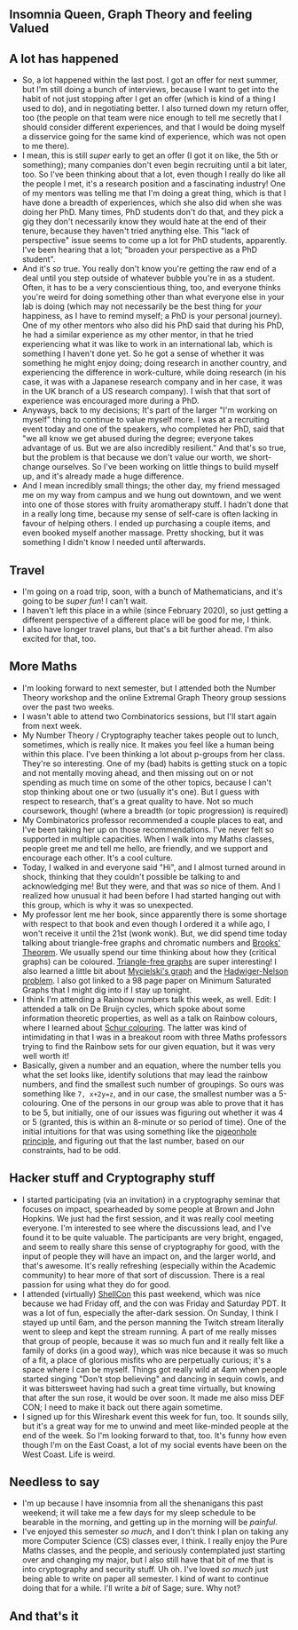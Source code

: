 ## Insomnia Queen, Graph Theory and feeling Valued

## A lot has happened
- So, a lot happened within the last post. I got an offer for next summer, but I'm still doing a bunch of interviews, because I want to get into the habit of
not just stopping after I get an offer (which is kind of a thing I used to do), and in negotiating better. I also turned down my return offer, too (the people on that team
were nice enough to tell me secretly that I should consider different experiences, and that I would be doing myself a disservice going for the same kind of experience, which
was not open to me there).
- I mean, this is still *super* early to get an offer (I got it on like, the 5th or something); many companies don't even begin recruiting
until a bit later, too. So I've been thinking about that a lot, even though I really do like all the people I met, it's a research position and a fascinating industry!
One of my mentors was telling me that I'm doing a great thing, which is that I have done a breadth of experiences, which she also did when she was doing
her PhD. Many times, PhD students don't do that, and they pick a gig they don't necessarily know they would hate at the end of their tenure, because they haven't tried anything else.
This "lack of perspective" issue seems to come up a lot for PhD students, apparently. I've been hearing that a lot; "broaden your perspective as a PhD student".
- And it's *so* true. You really don't know you're getting the raw end of a deal until you step outside of whatever bubble you're in as a student. Often, it has
to be a very conscientious thing, too, and everyone thinks you're weird for doing something other than what everyone else in your lab is doing (which may not 
necessarily be the best thing for *your* happiness, as I have to remind myself; a PhD is your personal journey).
One of my other mentors who also did his PhD said that during his PhD, he had a similar experience as my other mentor, in that he tried experiencing what it was
like to work in an international lab, which is something I haven't done yet. So he got a sense of whether it was something he might enjoy doing; doing research 
in another country, and experiencing the difference in work-culture, while doing research (in his case, it was with a Japanese research company and 
in her case, it was in the UK branch of a US research company). I wish that that
sort of experience was encouraged more during a PhD. 
- Anyways, back to my decisions; It's part of the larger "I'm working on myself" thing to continue to value myself more. 
I was at a recruiting event today and one of the speakers, who completed her PhD, said that "we all know we get abused during the degree; everyone takes advantage
of us. But we are also incredibly resilient." And that's so true, but the problem is that because we don't value our worth, we short-change ourselves. 
So I've been working on little things to build myself up, and it's already made a huge difference.
- And I mean incredibly small things; the other day, my friend messaged me on my way from campus and we hung out downtown, and we went into one of those 
stores with fruity aromatherapy stuff. I hadn't done that in a really long time, because my sense of self-care is often lacking in favour of helping others.
I ended up purchasing a couple items, and even booked myself another massage. Pretty shocking, but it was something I didn't know I needed until afterwards.


## Travel
- I'm going on a road trip, soon, with a bunch of Mathematicians, and it's going to be *super fun*! I can't wait.
- I haven't left this place in a while (since February 2020), so just getting a different perspective of a different place will be good for me, I think.
- I also have longer travel plans, but that's a bit further ahead. I'm also excited for that, too.

## More Maths
- I'm looking forward to next semester, but I attended both the Number Theory workshop and the online Extremal Graph Theory group sessions over the past two weeks.
- I wasn't able to attend two Combinatorics sessions, but I'll start again from next week.
- My Number Theory / Cryptography teacher takes people out to lunch, sometimes, which is really nice. It makes you feel like a human being within this place.
I've been thinking a lot about p-groups from her class. They're so interesting. One of my (bad) habits is getting stuck on a topic and not mentally moving ahead,
and then missing out on or not spending as much time on some of the other topics, because I can't stop thinking about one or two (usually it's one). But I guess
with respect to research, that's a great quality to have. Not so much coursework, though! (where a breadth (or topic progression) is required)
- My Combinatorics professor recommended a couple places to eat, and I've been taking her up on those recommendations. I've never felt so supported in multiple
capacities. When I walk into my Maths classes, people greet me and tell me hello, are friendly, and we support and encourage each other. It's a cool culture.
- Today, I walked in and everyone said "Hi", and I almost turned around in shock, thinking that they couldn't possible be talking to and acknowledging me!
But they were, and that was *so* nice of them. And I realized how unusual it had been before I had started hanging out with this group, which is why it was so 
unexpected.
- My professor lent me her book, since apparently there is some shortage with respect to that book and even though I ordered it a while ago, I won't receive it
until the 21st (wonk wonk). But, we did spend time today talking about triangle-free graphs and chromatic numbers and [Brooks' Theorem](https://en.wikipedia.org/wiki/Brooks%27_theorem). We usually spend our time thinking about
how they (critical graphs) can be coloured. [Triangle-free graphs](https://en.wikipedia.org/wiki/Triangle-free_graph) are super interesting! I also learned a little bit about [Mycielski's graph](https://en.wikipedia.org/wiki/Mycielskian)
and the [Hadwiger-Nelson problem](https://en.wikipedia.org/wiki/Hadwiger%E2%80%93Nelson_problem). I also got linked to a 98 page paper on Minimum Saturated Graphs that I might dig into if I stay up tonight.
- I think I'm attending a Rainbow numbers talk this week, as well. Edit: I attended a talk on De Bruijn cycles, which spoke about some information theoretic properties, as well as a talk on Rainbow colours, where I learned about [Schur colouring](https://en.wikipedia.org/wiki/Schur%27s_theorem). The latter was kind of intimidating in that I was in a breakout room with three Maths professors trying to find the Rainbow sets for our given equation, but it was very well worth it!
- Basically, given a number and an equation, where the number tells you what the set looks like, identify solutions that may lead the rainbow numbers, and find the smallest such number of groupings. So ours was something like ```7, x+2y=z```, and in our case, the smallest number was a 5-colouring. One of the persons in our group was able to prove that it has to be 5, but initially, one of our issues was figuring out whether it was 4 or 5 (granted, this is within an 8-minute or so period of time). One of the initial intuitions for that was using something like the [pigeonhole principle](https://en.wikipedia.org/wiki/Pigeonhole_principle), and figuring out that the last number, based on our constraints, had to be odd.

## Hacker stuff and Cryptography stuff
- I started participating (via an invitation) in a cryptography seminar that focuses on impact, spearheaded by some people at Brown and John Hopkins. We just
had the first session, and it was really cool meeting everyone. I'm interested to see where the discussions lead, and I've found it to be quite valuable.
The participants are very bright, engaged, and seem to really share this sense of cryptography for good, with the input of people they will have an impact on,
and the larger world, and that's awesome. It's really refreshing (especially within the Academic community) to hear more of that sort of discussion.
There is a real passion for using what they do for good.
- I attended (virtually) [ShellCon](https://shellcon.io/) this past weekend, which was nice because we had Friday off, and the con was Friday and Saturday PDT. It was a lot of fun,
especially the after-dark session. On Sunday, I think I stayed up until 6am, and the person manning the Twitch stream literally went to sleep and kept the stream
running. A part of me really misses that group of people, because it was so much fun and it really felt like a family of dorks (in a good way), which was nice
because it was so much of a fit, a place of glorious misfits who are perpetually curious; it's a space where I can be myself. Things got really wild at 4am when people started singing "Don't stop believing"
and dancing in sequin cowls, and it was bittersweet having had such a great time virtually, but knowing that after the sun rose, it would be over soon. It made
me also miss DEF CON; I need to make it back out there again sometime.
- I signed up for this Wireshark event this week for fun, too. It sounds silly, but it's a great way for me to unwind and meet like-minded people at the end of
the week. So I'm looking forward to that, too. It's funny how even though I'm on the East Coast, a lot of my social events have been on the West Coast. Life is 
weird.

## Needless to say
- I'm up because I have insomnia from all the shenanigans this past weekend; it will take me a few days for my sleep schedule to be bearable in the morning,
and getting up in the morning will be *painful*.
- I've enjoyed this semester *so much*, and I don't think I plan on taking any more Computer Science (CS) classes ever, I think. I really enjoy the Pure Maths
classes, and the people, and seriously contemplated just starting over and changing my major, but I also still have that bit of me that is into cryptography 
and security stuff. Uh oh. I've loved *so much* just being able to write on paper all semester. I kind of want to continue doing that for a while.
I'll write a *bit* of Sage; sure. Why not?

## And that's it
